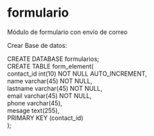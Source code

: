 # formulario
Módulo de formulario con envío de correo

Crear Base de datos:

CREATE DATABASE formularios;  
CREATE TABLE form_element(  
contact_id int(10) NOT NULL AUTO_INCREMENT,  
name varchar(45) NOT NULL,  
lastname varchar(45) NOT NULL,  
email varchar(45) NOT NULL,  
phone varchar(45),  
mesage text(255),  
PRIMARY KEY (contact_id)  
);  
